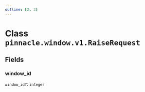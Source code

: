 ```yaml
---
outline: [2, 3]
---
```


# Class `pinnacle.window.v1.RaiseRequest`




## Fields

### window_id <Badge type="danger" text="nullable" />

`window_id?`: <code>integer</code>




